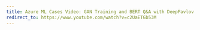 ```yaml
---
title: Azure ML Cases Video: GAN Training and BERT Q&A with DeepPavlov
redirect_to: https://www.youtube.com/watch?v=c2UaETGb53M
---
```

